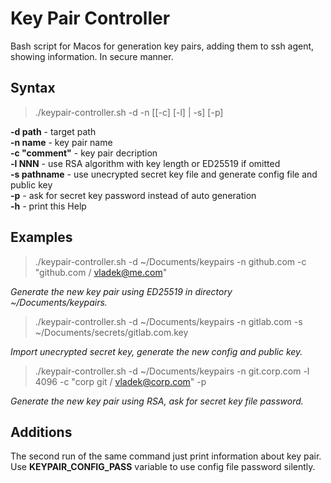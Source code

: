# Key Pair Controller
Bash script for Macos for generation key pairs, adding them to ssh agent, showing information. In secure manner.

## Syntax
>./keypair-controller.sh -d -n [[-c] [-l] | -s] [-p]<br>

**-d path** - target path<br>
**-n name** - key pair name<br>
**-c "comment"** - key pair decription<br>
**-l NNN** - use RSA algorithm with key length or ED25519 if omitted<br>
**-s pathname** - use unecrypted secret key file and generate config file and public key<br>
**-p** - ask for secret key password instead of auto generation<br>
**-h** - print this Help<br>

## Examples
>./keypair-controller.sh -d ~/Documents/keypairs -n github.com -c "github.com / vladek@me.com"<br>

_Generate the new key pair using ED25519 in directory ~/Documents/keypairs._

>./keypair-controller.sh -d ~/Documents/keypairs -n gitlab.com -s ~/Documents/secrets/gitlab.com.key<br>

_Import unecrypted secret key, generate the new config and public key._

>./keypair-controller.sh -d ~/Documents/keypairs -n git.corp.com -l 4096 -c "corp git / vladek@corp.com" -p<br>

_Generate the new key pair using RSA, ask for secret key file password._


## Additions
The second run of the same command just print information about key pair.<br>
Use **KEYPAIR_CONFIG_PASS** variable to use config file password silently.
